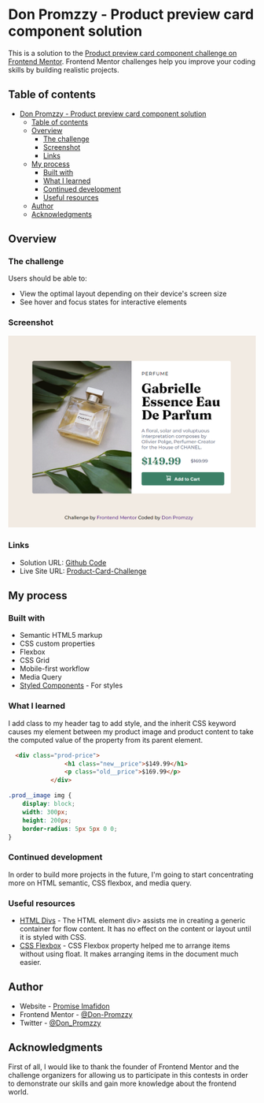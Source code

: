 # Don Promzzy - Product preview card component solution

This is a solution to the [Product preview card component challenge on Frontend Mentor](https://www.frontendmentor.io/challenges/product-preview-card-component-GO7UmttRfa). Frontend Mentor challenges help you improve your coding skills by building realistic projects. 

## Table of contents

- [Don Promzzy - Product preview card component solution](#don-promzzy---product-preview-card-component-solution)
  - [Table of contents](#table-of-contents)
  - [Overview](#overview)
    - [The challenge](#the-challenge)
    - [Screenshot](#screenshot)
    - [Links](#links)
  - [My process](#my-process)
    - [Built with](#built-with)
    - [What I learned](#what-i-learned)
    - [Continued development](#continued-development)
    - [Useful resources](#useful-resources)
  - [Author](#author)
  - [Acknowledgments](#acknowledgments)

## Overview

### The challenge

Users should be able to:

- View the optimal layout depending on their device's screen size
- See hover and focus states for interactive elements

### Screenshot

![](./design/desktop-design.png)

### Links

- Solution URL: [Github Code](https://github.com/Don-Promzzy/product-card-challenge)
- Live Site URL: [Product-Card-Challenge](https://don-products-card.netlify.app/)

## My process

### Built with

- Semantic HTML5 markup
- CSS custom properties
- Flexbox
- CSS Grid
- Mobile-first workflow
- Media Query
- [Styled Components](https://styled-components.com/) - For styles

### What I learned

I add class to my header tag to add style, and the inherit CSS keyword causes my element between my product image and product content to take the computed value of the property from its parent element.

```html
  <div class="prod-price">
                <h1 class="new__price">$149.99</h1>
                <p class="old__price">$169.99</p>
            </div>
```
```css
.prod__image img {
    display: block;
    width: 300px;
    height: 200px;
    border-radius: 5px 5px 0 0;
}
```

### Continued development

In order to build more projects in the future, I'm going to start concentrating more on HTML semantic, CSS flexbox, and media query.

### Useful resources

- [HTML Divs](https://developer.mozilla.org/en-US/docs/Web/HTML/Element/div) - The HTML element div> assists me in creating a generic container for flow content. It has no effect on the content or layout until it is styled with CSS.
- [CSS Flexbox](https://developer.mozilla.org/en-US/docs/Web/CSS/CSS_Flexible_Box_Layout/Basic_Concepts_of_Flexbox) - CSS Flexbox property helped me to arrange items without using float. It makes arranging items in the document much easier. 

## Author

- Website - [Promise Imafidon](https://github.com/Don-Promzzy)
- Frontend Mentor - [@Don-Promzzy](https://www.frontendmentor.io/profile/Don-Promzzy)
- Twitter - [@Don_Promzzy](https://twitter.com/Don_Promzzy)

## Acknowledgments

First of all, I would like to thank the founder of Frontend Mentor and the challenge organizers for allowing us to participate in this contests in order to demonstrate our skills and gain more knowledge about the frontend world.
